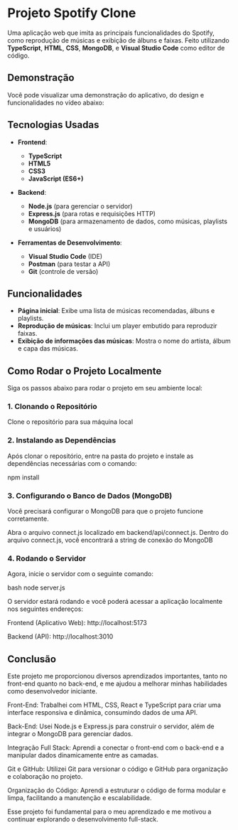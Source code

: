 # Projeto Spotify Clone

Uma aplicação web que imita as principais funcionalidades do Spotify, como reprodução de músicas e exibição de álbuns e faixas. Feito utilizando **TypeScript**, **HTML**, **CSS**, **MongoDB**, e **Visual Studio Code** como editor de código.

## Demonstração

Você pode visualizar uma demonstração do aplicativo, do design e funcionalidades no vídeo abaixo:



## Tecnologias Usadas

- **Frontend**:
  - **TypeScript**
  - **HTML5**
  - **CSS3**
  - **JavaScript (ES6+)**

- **Backend**:
  - **Node.js** (para gerenciar o servidor)
  - **Express.js** (para rotas e requisições HTTP)
  - **MongoDB** (para armazenamento de dados, como músicas, playlists e usuários)

- **Ferramentas de Desenvolvimento**:
  - **Visual Studio Code** (IDE)
  - **Postman** (para testar a API)
  - **Git** (controle de versão)

## Funcionalidades

- **Página inicial**: Exibe uma lista de músicas recomendadas, álbuns e playlists.
- **Reprodução de músicas**: Inclui um player embutido para reproduzir faixas.
- **Exibição de informações das músicas**: Mostra o nome do artista, álbum e capa das músicas.

## Como Rodar o Projeto Localmente

Siga os passos abaixo para rodar o projeto em seu ambiente local:


### 1. **Clonando o Repositório**

Clone o repositório para sua máquina local 

### 2. **Instalando as Dependências**

Após clonar o repositório, entre na pasta do projeto e instale as dependências necessárias com o comando:

npm install

### 3. **Configurando o Banco de Dados (MongoDB)**

Você precisará configurar o MongoDB para que o projeto funcione corretamente.

Abra o arquivo connect.js localizado em backend/api/connect.js.
Dentro do arquivo connect.js, você encontrará a string de conexão do MongoDB

### 4. **Rodando o Servidor**

Agora, inicie o servidor com o seguinte comando:

bash
node server.js

O servidor estará rodando e você poderá acessar a aplicação localmente nos seguintes endereços:

  Frontend (Aplicativo Web): http://localhost:5173
  
  Backend (API): http://localhost:3010

## Conclusão

Este projeto me proporcionou diversos aprendizados importantes, tanto no front-end quanto no back-end, e me ajudou a melhorar minhas habilidades como desenvolvedor iniciante.

Front-End: Trabalhei com HTML, CSS, React e TypeScript para criar uma interface responsiva e dinâmica, consumindo dados de uma API.

Back-End: Usei Node.js e Express.js para construir o servidor, além de integrar o MongoDB para gerenciar dados.

Integração Full Stack: Aprendi a conectar o front-end com o back-end e a manipular dados dinamicamente entre as camadas.

Git e GitHub: Utilizei Git para versionar o código e GitHub para organização e colaboração no projeto.

Organização do Código: Aprendi a estruturar o código de forma modular e limpa, facilitando a manutenção e escalabilidade.

Esse projeto foi fundamental para o meu aprendizado e me motivou a continuar explorando o desenvolvimento full-stack.



